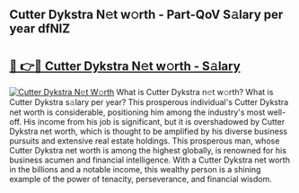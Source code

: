 ## Cutter Dykstra N𝚎t w𝚘rth - Part-QoV S𝚊lary per year dfNlZ

# <h2><a href="http://gc4j2j.nevu.top/?p=Cutter+Dykstra">🔗 👉🔴 Cutter Dykstra N𝚎t w𝚘rth - S𝚊lary</a></h2>

[![Cutter Dykstra N𝚎t W𝚘rth](https://i.imgur.com/Oavwk0R.jpeg)](http://gc4j2j.nevu.top/?p=Cutter+Dykstra)
What is Cutter Dykstra n𝚎t w𝚘rth? What is Cutter Dykstra s𝚊lary per year?
This prosperous individual's Cutter Dykstra net worth is considerable, positioning him among the industry's most well-off. His income from his job is significant, but it is overshadowed by Cutter Dykstra net worth, which is thought to be amplified by his diverse business pursuits and extensive real estate holdings. This prosperous man, whose Cutter Dykstra net worth is among the highest globally, is renowned for his business acumen and financial intelligence. With a Cutter Dykstra net worth in the billions and a notable income, this wealthy person is a shining example of the power of tenacity, perseverance, and financial wisdom.
